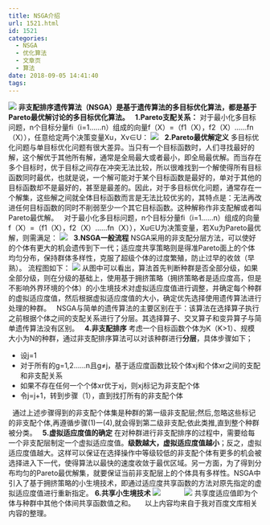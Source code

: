 ```yaml
---
title: NSGA介绍
url: 1521.html
id: 1521
categories:
  - NSGA
  - 优化算法
  - 文章页
  - 算法
date: 2018-09-05 14:41:40
tags:
---
```


![](http://47.100.4.8/wp-content/uploads/2018/09/QQ图片20180905144023.png) **非支配排序遗传算法（NSGA）是基于遗传算法的多目标优化算法，都是基于Pareto最优解讨论的多目标优化算法。**   **1.Pareto支配关系：** 对于最小化多目标问题，n个目标分量fi（i=1……n）组成的向量f（X）=（f1（X），f2（X）……fn（X）），任意给定两个决策变量Xu，Xv∈U： ![](http://47.100.4.8/wp-content/uploads/2018/09/QQ图片20180905143158.png)   **2.Pareto最优解定义** 多目标优化问题与单目标优化问题有很大差异。当只有一个目标函数时，人们寻找最好的解，这个解优于其他所有解，通常是全局最大或者最小，即全局最优解。而当存在多个目标时，优于目标之间存在冲突无法比较，所以很难找到一个解使得所有目标函数同时最优，也就是说，一个解可能对于某个目标函数是最好的，单对于其他的目标函数却不是最好的，甚至是最差的。因此，对于多目标优化问题，通常存在一个解集，这些解之间就全体目标函数而言是无法比较优劣的，其特点是：无法再改进任何目标函数的同时不削弱至少一个其它目标函数。这种解称作非支配解或者叫 Pareto最优解。   对于最小化多目标问题，n个目标分量fi（i=1……n）组成的向量f（X）=（f1（X），f2（X）……fn（X）），Xu∈U为决策变量，若Xu为Pareto最优解，则需满足： ![](http://47.100.4.8/wp-content/uploads/2018/09/QQ图片20180905143247.png)   **3.NSGA一般流程** NSGA采用的非支配分层方法，可以使好的个体有更大的机会遗传到下一代；适应度共享策略则是得准Pareto面上的个体均匀分布，保持群体多样性，克服了超级个体的过度繁殖，防止过早的收敛（早熟）。 流程图如下： ![](http://47.100.4.8/wp-content/uploads/2018/09/创造性大的.png) 从图中可以看出，算法首先判断种群是否全部分级，如果全部分级，则在分级的基础上，使用基于拥挤策略（拥挤策略者是适应度高，但是不影响外界环境的个体）的小生境技术对虚拟适应度值进行调整，并确定每个种群的虚拟适应度值，然后根据虚拟适应度值的大小，确定优先选择使用遗传算法进行处理的种群。   NSGA与简单的遗传算法的主要区别在于：该算法在选择算子执行之前根据个体之间的支配关系进行了分层。其选择算子、交叉算子和变异算子与简单遗传算法没有区别。   **4.非支配排序** 考虑一个目标函数个体为K（K>1）、规模大小为N的种群，通过非支配排序算法可以对该种群进行**分层**，具体步骤如下；

*   设j=1
*   对于所有的g=1,2……n且g≠j，基于适应度函数比较个体xj和个体xr之间的支配和非支配关系
*   如果不存在任何一个个体xr优于xj，则xj标记为非支配个体
*   令j=j+1，转到步骤（1），直到找打所有的非支配个体

  通过上述步骤得到的非支配个体集是种群的第一级非支配层;然后,忽略这些标记的非支配个体,再遵循步骤(1)一(4),就会得到第二级非支配;依此类推,直到整个种群被分类。   **5.虚拟适应度值的确定** 在对种群进行非支配排序的过程中，需要给每一个非支配层制定一个虚拟适应度值。**级数越大，虚拟适应度值越小**；反之，虚拟适应度值越大。这样可以保证在选择操作中等级较低的非支配个体有更多的机会被选择进入下一代，使得算法以最快的速度收敛于最优区域。另一方面，为了得到分布均匀的Pareto最优解集，就要保证当前非支配层上的个体具有多样性。NSGA中引入了基于拥挤策略的小生境技术，即通过适应度共享函数的方法对原先指定的虚拟适应度值进行重新指定。 **6.共享小生境技术** ![](http://47.100.4.8/wp-content/uploads/2018/09/自行车自行车.png)            ![](http://47.100.4.8/wp-content/uploads/2018/09/sad从V型.png) 共享度适应值即为个体与种群中其他个体间共享函数值之和。     以上内容均来自于我对百度文库相关内容的整理。